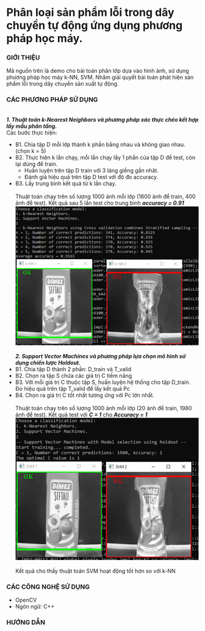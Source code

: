 # Phân loại sản phẩm lỗi trong dây chuyền tự động ứng dụng phương pháp học máy.

### GIỚI THIỆU
Mã nguồn trên là demo cho bài toán phân lớp dựa vào hình ảnh, sử dụng phương pháp học máy k-NN, SVM. Nhằm giải quyết bài toán phát hiện sản phẩm lỗi trong dây chuyền sản xuất tự động.
### CÁC PHƯƠNG PHÁP SỬ DỤNG
</br>***1. Thuật toán k-Nearest Neighbors và phương pháp xác thực chéo kết hợp lấy mẫu phân tầng.*** </br>
Các bước thực hiện:
- B1. Chia tập D mỗi lớp thành k phần bằng nhau và không giao nhau. (chọn k = 5)
- B2. Thực hiện k lần chạy, mỗi lần chạy lấy 1 phần của tập D để test, còn lại dùng để train.
    + Huấn luyện trên tập D train với 3 láng giềng gần nhât.
    + Đánh giá hiệu quả trên tập D test với độ đo accuracy.
- B3. Lấy trung bình kết quả từ k lần chạy. </br>
</br>Thuật toán chạy trên số lượng 1000 ảnh mỗi lớp (1600 ảnh để train, 400 ảnh để test). Kết quả sau 5 lần test cho trung bình ***accuracy = 0.91***
  </br>![Warehouse Control Systems](/assets/knn.PNG) </br>
</br>***2. Support Vector Machines và phương pháp lựa chọn mô hình sử dụng chiến lược Holdout.***
- B1. Chia tập D thành 2 phần: D_train và T_valid
- B2. Chọn ra tập S chứa các giá trị C tiềm năng
- B3. Với mỗi giá trị C thuộc tập S, huấn luyện hệ thống cho tập D_train. Đo hiệu quả trên tập T_valid để lấy kết quả Pc
- B4. Chọn ra giá trị C tốt nhất tương ứng với Pc lớn nhất. </br>
</br>Thuật toán chạy trên số lượng 1000 ảnh mỗi lớp (20 ảnh để train, 1980 ảnh để test). Kết quả test với ***C = 1*** cho ***Accuracy = 1***
  </br>![Warehouse Control Systems](/assets/svm.PNG) </br>
</br>Kết quả cho thấy thuật toán SVM hoạt động tốt hơn so với k-NN
### CÁC CÔNG NGHỆ SỬ DỤNG
- OpenCV
- Ngôn ngữ: C++
### HƯỚNG DẪN


